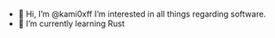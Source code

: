 - 👋 Hi, I’m @kami0xff I’m interested in all things regarding software.
- 🌱 I’m currently learning Rust

<!---
kami0xff/kami0xff is a ✨ special ✨ repository because its `README.md` (this file) appears on your GitHub profile.
You can click the Preview link to take a look at your changes.
--->
